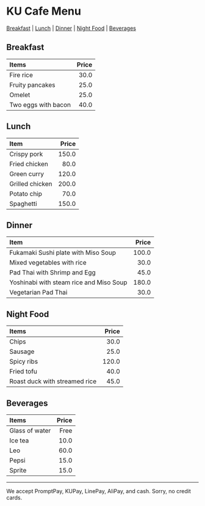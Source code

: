 # KU Cafe Menu

[Breakfast](#Breakfast) | [Lunch](#Lunch) | [Dinner](#dinner) | [Night Food](#night-food) | [Beverages](#Beverages)


## Breakfast
| Items | Price | 
|:----------|-----------:|
| Fire rice | 30.0| 
| Fruity pancakes | 25.0| 
| Omelet | 25.0|
| Two eggs with bacon | 40.0 | 





## Lunch 
| Item      | Price      |
|:----------|-----------:|
| Crispy pork | 150.0    |
| Fried chicken | 80.0   |
| Green curry | 120.0    |
| Grilled chicken | 200.0 |
| Potato chip | 70.0 |
| Spaghetti | 150.0 |
## Dinner

| Item                                   | Price |
|:---------------------------------------|------:|
| Fukamaki Sushi plate with Miso Soup    |100.0  |
| Mixed vegetables with rice             | 30.0  |
| Pad Thai with Shrimp and Egg           | 45.0  |
| Yoshinabi with steam rice and Miso Soup|180.0  |
| Vegetarian Pad Thai                    | 30.0  |



## Night Food        
| Items      | Price    |
|:----------|-----------:|
| Chips | 30.0 |
| Sausage | 25.0 |
| Spicy ribs | 120.0 |
| Fried tofu | 40.0 |
| Roast duck with streamed rice | 45.0 |


## Beverages
| Items | Price | 
|:----------|-----------:|
| Glass of water | Free|
| Ice tea | 10.0| 
| Leo | 60.0| 
| Pepsi | 15.0 | 
| Sprite | 15.0| 



---

We accept PromptPay, KUPay, LinePay, AliPay, and cash. Sorry, no credit cards.
